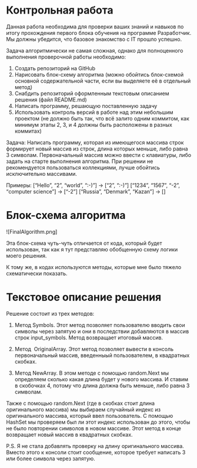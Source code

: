 # Контрольная работа

Данная работа необходима для проверки ваших знаний и навыков по итогу прохождения первого блока обучения на программе Разработчик. Мы должны убедится, что базовое знакомство с IT прошло успешно.

Задача алгоритмически не самая сложная, однако для полноценного выполнения проверочной работы необходимо:

1. Создать репозиторий на GitHub
2. Нарисовать блок-схему алгоритма (можно обойтись блок-схемой основной содержательной части, если вы выделяете её в отдельный метод)
3. Снабдить репозиторий оформленным текстовым описанием решения (файл README.md)
4. Написать программу, решающую поставленную задачу
5. Использовать контроль версий в работе над этим небольшим проектом (не должно быть так, что всё залито одним коммитом, как минимум этапы 2, 3, и 4 должны быть расположены в разных коммитах)

Задача: Написать программу, которая из имеющегося массива строк формирует новый массив из строк, длина которых меньше, либо равна 3 символам. Первоначальный массив можно ввести с клавиатуры, либо задать на старте выполнения алгоритма. При решении не рекомендуется пользоваться коллекциями, лучше обойтись исключительно массивами.

Примеры:
[“Hello”, “2”, “world”, “:-)”] → [“2”, “:-)”]
[“1234”, “1567”, “-2”, “computer science”] → [“-2”]
[“Russia”, “Denmark”, “Kazan”] → []


# Блок-схема алгоритма
![FinalAlgorithm.png]

Эта блок-схема чуть-чуть отличается от кода, который будет использован, так как я тут представляю обобщенную схему логики моего решения. 

К тому же, в кодах используются методы, которые мне было тяжело схематически показать.


# Текстовое описание решения

Решение состоит из трех методов:

1. Метод Symbols. Этот метод позволяет пользователю вводить свои символы через запятую и они в последствии добавляются в массив строк input_symbols. Метод возвращает итоговый массив.

2. Метод  OriginalArray. Этот метод позволяет вывести в консоль первоначальный массив, введенныый пользователем, в квадратных скобках.

3. Метод NewArray. В этом методе с помощью random.Next мы определяем сколько какая длина будет у нового массива. И ставим в скобочках 4, потому что длина должна быть меньше, либо равна 3 символам.

Также с помощью random.Next (где в скобках стоит длина оригинального массива) мы выбираем случайный индекс из оригинального массива, который ввел пользователь. С помощью HashSet мы проверяем был ли этот индекс использован до этого, чтобы не было повторении символов в новом массиве. Этот метод в конце возвращает новый массив в квадратных скобках.

P.S. Я не стала добавлять проверку на длину оригинального массива. Вместо этого к консоли стоит сообщение, которое требует написать 3 или более символа через запятую.